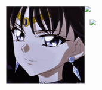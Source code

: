 <img align="left" src="gif.gif" widht="210" height="210">
<img src="https://img.shields.io/badge/Playing-yellow">
<code>
  
  <img src="https://upload.wikimedia.org/wikipedia/pt/7/77/League_of_Legends_logo.png" widht="25" height="25">
  </code>


